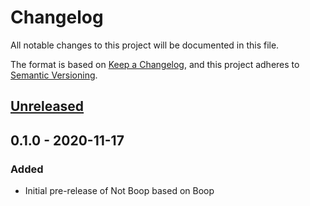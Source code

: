 # Changelog

All notable changes to this project will be documented in this file.

The format is based on [Keep a Changelog](https://keepachangelog.com/en/1.0.0/),
and this project adheres to [Semantic Versioning](https://semver.org/spec/v2.0.0.html).
## [Unreleased]
## 0.1.0 - 2020-11-17
### Added
- Initial pre-release of Not Boop based on Boop

[Unreleased]: https://github.com/adriancleung/not-boop/compare/v0.1.0...HEAD
